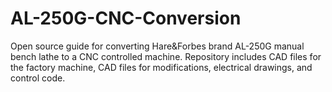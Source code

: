 # AL-250G-CNC-Conversion
Open source guide for converting Hare&amp;Forbes brand AL-250G manual bench lathe to a CNC controlled machine. Repository includes CAD files for the factory machine, CAD files for modifications, electrical drawings, and control code.
